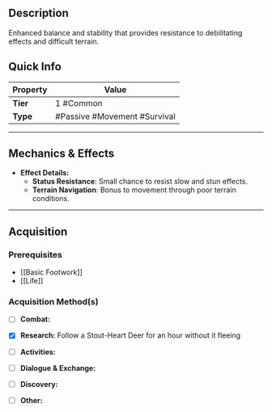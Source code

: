 ## Description
 Enhanced balance and stability that provides resistance to debilitating effects and difficult terrain.

## Quick Info
| Property | Value                           |
| -------- | ------------------------------- |
| **Tier** | 1 #Common                       |
| **Type** | #Passive #Movement #Survival    |

---

## Mechanics & Effects
- **Effect Details:**
    - **Status Resistance**: Small chance to resist slow and stun effects.
    - **Terrain Navigation**: Bonus to movement through poor terrain conditions.

---

## Acquisition
### Prerequisites
- [[Basic Footwork]]
- [[Life]] 

### Acquisition Method(s)
- [ ] **Combat:** 
- [x] **Research:** Follow a Stout-Heart Deer for an hour without it fleeing
- [ ] **Activities:** 
- [ ] **Dialogue & Exchange:** 
- [ ] **Discovery:** 
- [ ] **Other:** 

